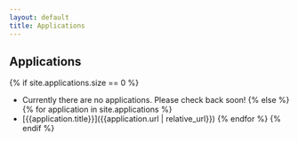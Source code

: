 ```yaml
---
layout: default
title: Applications
---
```


## Applications
{% if site.applications.size == 0 %}
  * Currently there are no applications.  Please check back soon!
{% else %}
    {% for application in site.applications %}
  * [{{application.title}}]({{application.url | relative_url}})
    {% endfor %}
{% endif %}